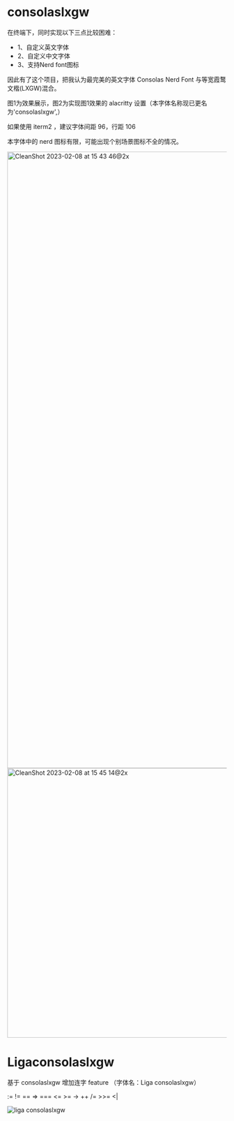 # consolaslxgw

在终端下，同时实现以下三点比较困难：

- 1、自定义英文字体
- 2、自定义中文字体
- 3、支持Nerd font图标

因此有了这个项目，把我认为最完美的英文字体 Consolas Nerd Font 与等宽霞鹜文楷(LXGW)混合。

图1为效果展示，图2为实现图1效果的 alacritty 设置（本字体名称现已更名为'consolaslxgw',）

如果使用 iterm2 ，建议字体间距 96，行距 106

本字体中的 nerd 图标有限，可能出现个别场景图标不全的情况。

<img width="1413" alt="CleanShot 2023-02-08 at 15 43 46@2x" src="https://user-images.githubusercontent.com/90915827/217466041-ff954cec-669c-4eb3-864a-48f9fe06d661.png">
<img width="618" alt="CleanShot 2023-02-08 at 15 45 14@2x" src="https://user-images.githubusercontent.com/90915827/217466288-974388a9-b547-4f4d-9172-86d7679f0b6c.png">

# Ligaconsolaslxgw

基于 consolaslxgw 增加连字 feature （字体名：Liga consolaslxgw）

:= != == => === <= >= -> ++ /= >>= <|

![liga consolaslxgw](https://github.com/user-attachments/assets/ebb17e4c-5d67-4628-9cbc-2c2a5b8a56ce)
